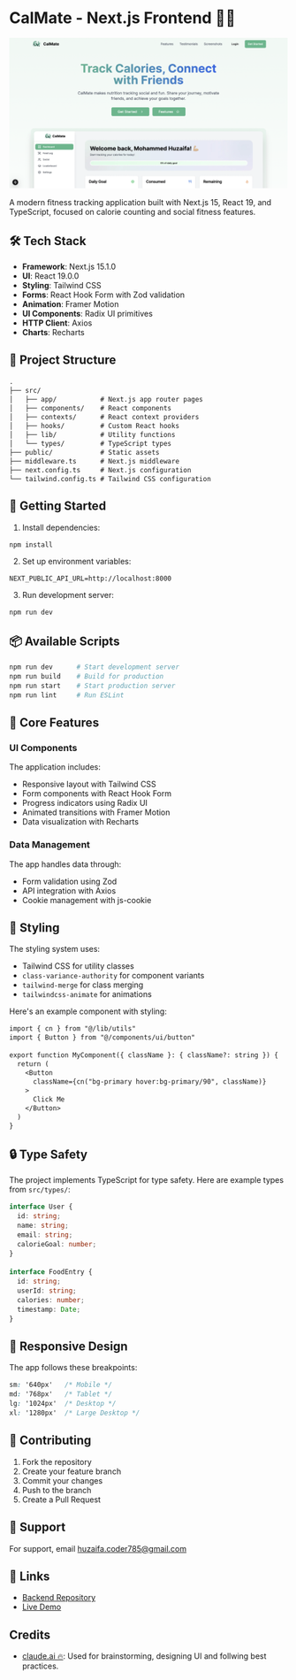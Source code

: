# CalMate - Next.js Frontend 🏃‍♂️

<img src="public/images/landing.png" alt="CalMate Dashboard Preview" />

A modern fitness tracking application built with Next.js 15, React 19, and TypeScript, focused on calorie counting and social fitness features.

## 🛠️ Tech Stack

- **Framework**: Next.js 15.1.0
- **UI**: React 19.0.0
- **Styling**: Tailwind CSS
- **Forms**: React Hook Form with Zod validation
- **Animation**: Framer Motion
- **UI Components**: Radix UI primitives
- **HTTP Client**: Axios
- **Charts**: Recharts

## 📁 Project Structure

```
.
├── src/
│   ├── app/           # Next.js app router pages
│   ├── components/    # React components
│   ├── contexts/      # React context providers
│   ├── hooks/         # Custom React hooks
│   ├── lib/           # Utility functions
│   └── types/         # TypeScript types
├── public/            # Static assets
├── middleware.ts      # Next.js middleware
├── next.config.ts     # Next.js configuration
└── tailwind.config.ts # Tailwind CSS configuration
```

## 🚀 Getting Started

1. Install dependencies:
```bash
npm install
```

2. Set up environment variables:
```env
NEXT_PUBLIC_API_URL=http://localhost:8000
```

3. Run development server:
```bash
npm run dev
```

## 📦 Available Scripts

```bash
npm run dev      # Start development server
npm run build    # Build for production
npm run start    # Start production server
npm run lint     # Run ESLint
```

## 🔧 Core Features

### UI Components
The application includes:
- Responsive layout with Tailwind CSS
- Form components with React Hook Form
- Progress indicators using Radix UI
- Animated transitions with Framer Motion
- Data visualization with Recharts

### Data Management
The app handles data through:
- Form validation using Zod
- API integration with Axios
- Cookie management with js-cookie

## 🎨 Styling

The styling system uses:
- Tailwind CSS for utility classes
- `class-variance-authority` for component variants
- `tailwind-merge` for class merging
- `tailwindcss-animate` for animations

Here's an example component with styling:
```tsx
import { cn } from "@/lib/utils"
import { Button } from "@/components/ui/button"

export function MyComponent({ className }: { className?: string }) {
  return (
    <Button 
      className={cn("bg-primary hover:bg-primary/90", className)}
    >
      Click Me
    </Button>
  )
}
```

## 🔒 Type Safety

The project implements TypeScript for type safety. Here are example types from `src/types/`:

```typescript
interface User {
  id: string;
  name: string;
  email: string;
  calorieGoal: number;
}

interface FoodEntry {
  id: string;
  userId: string;
  calories: number;
  timestamp: Date;
}
```

## 📱 Responsive Design

The app follows these breakpoints:
```css
sm: '640px'   /* Mobile */
md: '768px'   /* Tablet */
lg: '1024px'  /* Desktop */
xl: '1280px'  /* Large Desktop */
```

## 🤝 Contributing

1. Fork the repository
2. Create your feature branch
3. Commit your changes
4. Push to the branch
5. Create a Pull Request

## 📮 Support

For support, email [huzaifa.coder785@gmail.com](mailto:huzaifa.coder785@gmail.com)

## 🔗 Links

- [Backend Repository](https://github.com/Huzaifa785/calmate-backend)
- [Live Demo](https://calmate-app.vercel.app)

## Credits

- [claude.ai 🔥](https://claude.ai/): Used for brainstorming, designing UI and follwing best practices.
